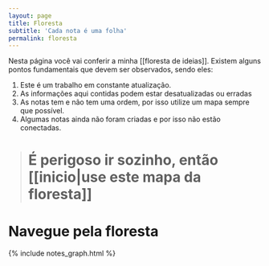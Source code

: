 ```yaml
---
layout: page
title: Floresta
subtitle: 'Cada nota é uma folha'
permalink: floresta
---
```


Nesta página você vai conferir a minha [[floresta de ideias]]. Existem alguns pontos fundamentais que devem ser observados, sendo eles: 

1. Este é um trabalho em constante atualização. 
2. As informações aqui contidas podem estar desatualizadas ou erradas
3. As notas tem e não tem uma ordem, por isso utilize um mapa sempre que possível. 
4. Algumas notas ainda não foram criadas e por isso não estão conectadas. 

> # É perigoso ir sozinho, então [[inicio|use este mapa da floresta]] 

<h1 class="text-center">Navegue pela floresta</h1>

{% include notes_graph.html %}